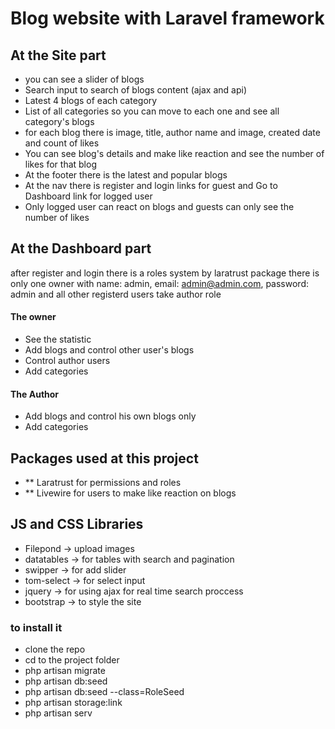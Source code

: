 # Blog website with Laravel framework

## At the Site part
- you can see a slider of blogs 
- Search input to search of blogs content (ajax and api)
- Latest 4 blogs of each category
- List of all categories so you can move to each one and see all category's blogs
- for each blog there is image, title, author name and image, created date and count of likes
- You can see blog's details and make like reaction and see the number of likes for that blog
- At the footer there is the latest and popular blogs
- At the nav there is register and login links for guest and Go to Dashboard link for logged user
- Only logged user can react on blogs and guests can only see the number of likes

## At the Dashboard part
after register and login
there is a roles system by laratrust package
there is only one owner with name: admin, email: admin@admin.com, password: admin
and all other registerd users take author role

#### The owner
- See the statistic
- Add blogs and control other user's blogs
- Control author users
- Add categories
#### The Author
- Add blogs and control his own blogs only
- Add categories

## Packages used at this project 
- ** Laratrust for permissions and roles
- ** Livewire for users to make like reaction on blogs

## JS and CSS Libraries
- Filepond -> upload images
- datatables -> for tables with search and pagination 
- swipper -> for add slider
- tom-select -> for select input
- jquery -> for using ajax for real time search proccess
- bootstrap -> to style the site

### to install it 
- clone the repo
- cd to the project folder
- php artisan migrate
- php artisan db:seed
- php artisan db:seed --class=RoleSeed
- php artisan storage:link
- php artisan serv

